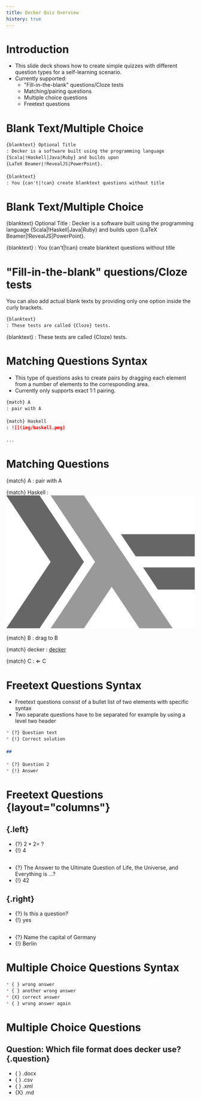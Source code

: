 ```yaml
---
title: Decker Quiz Overview
history: true
---
```


# Introduction

- This slide deck shows how to create simple quizzes with different question types for a self-learning scenario.
- Currently supported: 
  - "Fill-in-the-blank" questions/Cloze tests
  - Matching/pairing questions
  - Multiple choice questions
  - Freetext questions

# Blank Text/Multiple Choice

```markdown
{blanktext} Optional Title
: Decker is a software built using the programming language 
{Scala|!Haskell|Java|Ruby} and builds upon 
{LaTeX Beamer|!RevealJS|PowerPoint}.

{blanktext}
: You {can't|!can} create blanktext questions without title
```
# Blank Text/Multiple Choice

{blanktext} Optional Title
: Decker is a software built using the programming language {Scala|!Haskell|Java|Ruby} and builds upon {LaTeX Beamer|!RevealJS|PowerPoint}.

{blanktext}
: You {can't|!can} create blanktext questions without title

# "Fill-in-the-blank" questions/Cloze tests
You can also add actual blank texts by providing only one option inside the curly brackets.

```markdown
{blanktext}
: These tests are called {Cloze} tests. 
```

{blanktext}
: These tests are called {Cloze} tests.

# Matching Questions Syntax

- This type of questions asks to create pairs by dragging each element from a number of elements to the corresponding area.
- Currently only supports exact 1:1 pairing.

```markdown
{match} A
: pair with A

{match} Haskell
: ![](img/haskell.png)

...
```

# Matching Questions

{match} A
: pair with A

{match} Haskell 
: ![](img/haskell.png)

{match} B
: drag to B

{match} decker
: [decker](http://go.uniwue.de/decker)

{match} C
: $\Leftarrow$ C

# Freetext Questions Syntax

- Freetext questions consist of a bullet list of two elements with specific syntax
- Two separate questions have to be separated for example by using a level two header

```markdown
* {?} Question text
* {!} Correct solution

## 

* {?} Question 2
* {!} Answer

```

# Freetext Questions {layout="columns"}

## {.left} 
* {?} $2*2=~?$ 
* {!} 4

## 

* {?} The Answer to the Ultimate Question of Life, the Universe, and Everything is ...?
* {!} 42

## {.right}

* {?} Is this a question? 
* {!} yes

##

* {?} Name the capital of Germany
* {!} Berlin 

# Multiple Choice Questions Syntax

```markdown
* { } wrong answer
* { } another wrong answer
* {X} correct answer
* { } wrong answer again
```

# Multiple Choice Questions

## Question: Which file format does decker use? {.question}

* { } .docx
* { } .csv
* { } .xml
* {X} .md

